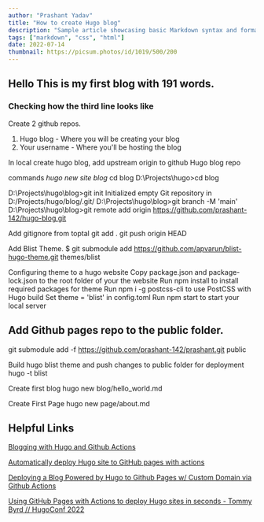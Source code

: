 ```yaml
---
author: "Prashant Yadav"
title: "How to create Hugo blog"
description: "Sample article showcasing basic Markdown syntax and formatting for HTML elements."
tags: ["markdown", "css", "html"]
date: 2022-07-14
thumbnail: https://picsum.photos/id/1019/500/200
---
```



## Hello This is my first blog with 191 words.
### Checking how the third line looks like

Create 2 github repos. 
1) Hugo blog -  Where you will be creating your blog
2) Your username - Where you'll be hosting the blog

In local create hugo blog, add upstream origin to github Hugo blog repo

commands
*hugo new site blog*
cd blog
D:\Projects\hugo>cd blog

D:\Projects\hugo\blog>git init
Initialized empty Git repository in D:/Projects/hugo/blog/.git/
D:\Projects\hugo\blog>git branch -M 'main'
D:\Projects\hugo\blog>git remote add origin https://github.com/prashant-142/hugo-blog.git

Add gitignore from toptal
git add .
git push origin HEAD

Add Blist Theme.
$ git submodule add https://github.com/apvarun/blist-hugo-theme.git themes/blist

Configuring theme to a hugo website 
Copy package.json and package-lock.json to the root folder of your the website
Run npm install to install required packages for theme
Run npm i -g postcss-cli to use PostCSS with Hugo build
Set theme = 'blist' in config.toml
Run npm start to start your local server


## Add Github pages repo to the public folder.
git submodule add -f https://github.com/prashant-142/prashant.git public

Build hugo blist theme and push changes to public folder for deployment
hugo -t blist

Create first blog
hugo new blog/hello_world.md

Create First Page
hugo new page/about.md

## Helpful Links

[Blogging with Hugo and Github Actions](https://www.youtube.com/watch?v=aqAaYZOqiTw)

[Automatically deploy Hugo site to GitHub pages with actions](https://xdeb.org/post/2023/deploy-hugo-github-pages-actions/)

[Deploying a Blog Powered by Hugo to Github Pages w/ Custom Domain via Github Actions](https://theplaybook.dev/docs/deploy-hugo-to-github-pages/)

[Using GitHub Pages with Actions to deploy Hugo sites in seconds - Tommy Byrd // HugoConf 2022](https://www.youtube.com/watch?v=Z_7RIuf_Z-Q)





